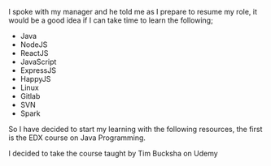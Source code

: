 I spoke with my manager and he told me as I prepare to resume my role, it would be a good idea if I can take time to learn the following;

* Java
* NodeJS
* ReactJS
* JavaScript
* ExpressJS
* HappyJS
* Linux
* Gitlab
* SVN
* Spark

So I have decided to start my learning with the following resources, the first is the EDX course on Java Programming.

I decided to take the course taught by Tim Bucksha on Udemy